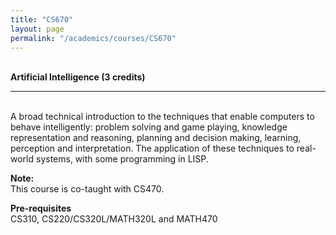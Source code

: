```yaml
---
title: "CS670"
layout: page
permalink: "/academics/courses/CS670"
---
```




\
**Artificial Intelligence (3 credits)**

---

\
A broad technical introduction to the techniques that enable computers to behave intelligently: problem solving and game playing, knowledge representation and reasoning, planning and decision making, learning, perception and interpretation. The application of these techniques to real-world systems, with some programming in LISP.

**Note:**
\
This course is co-taught with CS470.

**Pre-requisites**
\
CS310, CS220/CS320L/MATH320L and MATH470
